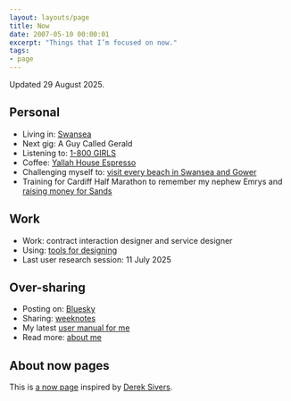```yaml
---
layout: layouts/page
title: Now
date: 2007-05-10 00:00:01
excerpt: "Things that I’m focused on now."
tags:
- page
---
```


Updated 29 August 2025.

## Personal

- Living in: [Swansea](/blog/things-to-do-in-swansea/)
- Next gig: A Guy Called Gerald
- Listening to: [1-800 GIRLS](https://1-800girls.bandcamp.com/)
- Coffee: [Yallah House Espresso](https://yallahcoffee.co.uk/collections/coffee/products/house-coffee)
- Challenging myself to: [visit every beach in Swansea and Gower](/blog/visiting-all-the-beaches-in-swansea-and-gower/)
- Training for Cardiff Half Marathon to remember my nephew Emrys and [raising money for Sands](https://cardiffhalf25.enthuse.com/pf/benjy-stanton)

## Work

- Work: contract interaction designer and service designer
- Using: [tools for designing](/uses)
- Last user research session: 11 July 2025

## Over-sharing

- Posting on: [Bluesky](https://bsky.app/profile/benjystanton.co.uk)
- Sharing: [weeknotes](/blog/category/weeknotes)
- My latest [user manual for me](/blog/a-user-manual-for-me-version-4/)
- Read more: [about me](/about)

## About now pages

This is [a now page](https://nownownow.com/about) inspired by [Derek Sivers](https://sive.rs/now).
